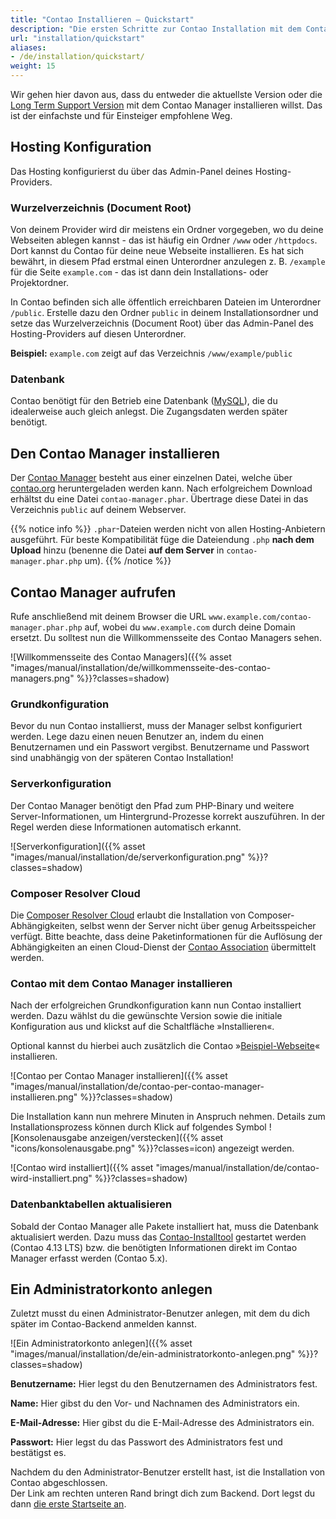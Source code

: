 ```yaml
---
title: "Contao Installieren – Quickstart"
description: "Die ersten Schritte zur Contao Installation mit dem Contao Manager."
url: "installation/quickstart"
aliases:
- /de/installation/quickstart/
weight: 15
---
```


Wir gehen hier davon aus, dass du entweder die aktuellste Version oder die [Long Term Support Version](https://docs.contao.org/manual/de/installation/contao-aktualisieren/#long-term-support-versionen) mit dem Contao Manager
installieren willst. Das ist der einfachste und für Einsteiger empfohlene Weg.


## Hosting Konfiguration

Das Hosting konfigurierst du über das Admin-Panel deines Hosting-Providers.

### Wurzelverzeichnis (Document Root)

Von deinem Provider wird dir meistens ein Ordner vorgegeben, wo du deine Webseiten ablegen kannst - das ist häufig
ein Ordner `/www` oder `/httpdocs`. Dort kannst du Contao für deine neue Webseite installieren. Es hat sich bewährt,
in diesem Pfad erstmal einen Unterordner anzulegen z. B. `/example` für die Seite `example.com` - das ist dann dein
Installations- oder Projektordner.

In Contao befinden sich alle öffentlich erreichbaren Dateien im Unterordner `/public`. Erstelle dazu den Ordner `public`
in deinem Installationsordner und setze das Wurzelverzeichnis (Document Root) über das Admin-Panel des Hosting-Providers
auf diesen Unterordner.

**Beispiel:** `example.com` zeigt auf das Verzeichnis `/www/example/public`

### Datenbank

Contao benötigt für den Betrieb eine Datenbank 
([MySQL](../../installation/systemvoraussetzungen/#mysql-mindestanforderungen)), die du idealerweise auch gleich 
anlegst. Die Zugangsdaten werden später benötigt.


## Den Contao Manager installieren

Der [Contao Manager](../../installation/contao-manager/) besteht aus einer einzelnen Datei, welche über 
[contao.org](https://contao.org/de/download.html) heruntergeladen werden kann. Nach erfolgreichem Download erhältst 
du eine Datei `contao-manager.phar`. Übertrage diese Datei in das Verzeichnis `public` auf deinem Webserver.

{{% notice info %}}
`.phar`-Dateien werden nicht von allen Hosting-Anbietern ausgeführt. Für beste Kompatibilität füge die
Dateiendung `.php` <b>nach dem Upload</b> hinzu (benenne die Datei <b>auf dem Server</b> in `contao-manager.phar.php` um).
{{% /notice %}}

## Contao Manager aufrufen

Rufe anschließend mit deinem Browser die URL `www.example.com/contao-manager.phar.php` auf, wobei du `www.example.com`
durch deine Domain ersetzt. Du solltest nun die Willkommensseite des Contao Managers sehen.

![Willkommensseite des Contao Managers]({{% asset "images/manual/installation/de/willkommensseite-des-contao-managers.png" %}}?classes=shadow)

### Grundkonfiguration

Bevor du nun Contao installierst, muss der Manager selbst konfiguriert werden. Lege dazu einen neuen Benutzer an, indem
du einen Benutzernamen und ein Passwort vergibst. Benutzername und Passwort sind unabhängig von der späteren Contao Installation!


### Serverkonfiguration

Der Contao Manager benötigt den Pfad zum PHP-Binary und weitere Server-Informationen, um Hintergrund-Prozesse korrekt
auszuführen. In der Regel werden diese Informationen automatisch erkannt.

![Serverkonfiguration]({{% asset "images/manual/installation/de/serverkonfiguration.png" %}}?classes=shadow)


### Composer Resolver Cloud

Die [Composer Resolver Cloud](https://composer-resolver.cloud/) erlaubt die Installation von Composer-Abhängigkeiten,
selbst wenn der Server nicht über genug Arbeitsspeicher verfügt. Bitte beachte, dass deine Paketinformationen für die
Auflösung der Abhängigkeiten an einen Cloud-Dienst der [Contao Association](https://association.contao.org/)
übermittelt werden.

### Contao mit dem Contao Manager installieren

Nach der erfolgreichen Grundkonfiguration kann nun Contao installiert werden. Dazu wählst du die gewünschte Version
sowie die initiale Konfiguration aus und klickst auf die Schaltfläche »Installieren«.

Optional kannst du hierbei auch zusätzlich die Contao »[Beispiel-Webseite](https://demo.contao.org/)« installieren. 

![Contao per Contao Manager installieren]({{% asset "images/manual/installation/de/contao-per-contao-manager-installieren.png" %}}?classes=shadow)

Die Installation kann nun mehrere Minuten in Anspruch nehmen. Details zum Installationsprozess können durch Klick auf
folgendes Symbol ![Konsolenausgabe anzeigen/verstecken]({{% asset "icons/konsolenausgabe.png" %}}?classes=icon) angezeigt
werden.

![Contao wird installiert]({{% asset "images/manual/installation/de/contao-wird-installiert.png" %}}?classes=shadow)


### Datenbanktabellen aktualisieren

Sobald der Contao Manager alle Pakete installiert hat, muss die Datenbank aktualisiert werden. Dazu 
muss das [Contao-Installtool](../contao-installtool/) gestartet werden (Contao 4.13 LTS) bzw. die benötigten Informationen 
direkt im Contao Manager erfasst werden (Contao 5.x). 


## Ein Administratorkonto anlegen

Zuletzt musst du einen Administrator-Benutzer anlegen, mit dem du dich später im Contao-Backend anmelden kannst.

![Ein Administratorkonto anlegen]({{% asset "images/manual/installation/de/ein-administratorkonto-anlegen.png" %}}?classes=shadow)

**Benutzername:** Hier legst du den Benutzernamen des Administrators fest.

**Name:** Hier gibst du den Vor- und Nachnamen des Administrators ein.

**E-Mail-Adresse:** Hier gibst du die E-Mail-Adresse des Administrators ein.

**Passwort:** Hier legst du das Passwort des Administrators fest und bestätigst es.

Nachdem du den Administrator-Benutzer erstellt hast, ist die Installation von Contao abgeschlossen.  
Der Link am rechten unteren Rand bringt dich zum Backend. Dort legst du dann 
[die erste Startseite an](../../anleitungen/die-erste-startseite/).
